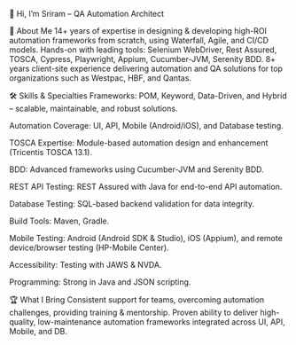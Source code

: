 👋 Hi, I’m Sriram – QA Automation Architect

🚀 About Me
14+ years of expertise in designing & developing high-ROI automation frameworks from scratch, using Waterfall, Agile, and CI/CD models.
Hands-on with leading tools: Selenium WebDriver, Rest Assured, TOSCA, Cypress, Playwright, Appium, Cucumber-JVM, Serenity BDD.
8+ years client-site experience delivering automation and QA solutions for top organizations such as Westpac, HBF, and Qantas.


🛠️ Skills & Specialties
Frameworks: POM, Keyword, Data-Driven, and Hybrid – scalable, maintainable, and robust solutions.

Automation Coverage: UI, API, Mobile (Android/iOS), and Database testing.

TOSCA Expertise: Module-based automation design and enhancement (Tricentis TOSCA 13.1).

BDD: Advanced frameworks using Cucumber-JVM and Serenity BDD.

REST API Testing: REST Assured with Java for end-to-end API automation.

Database Testing: SQL-based backend validation for data integrity.

Build Tools: Maven, Gradle.

Mobile Testing: Android (Android SDK & Studio), iOS (Appium), and remote device/browser testing (HP-Mobile Center).

Accessibility: Testing with JAWS & NVDA.

Programming: Strong in Java and JSON scripting.


🏆 What I Bring
Consistent support for teams, overcoming automation challenges, providing training & mentorship.
Proven ability to deliver high-quality, low-maintenance automation frameworks integrated across UI, API, Mobile, and DB.
